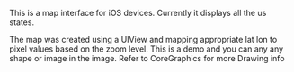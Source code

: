 This is a map interface for iOS devices.
Currently it displays all the us states.

The map was created using a UIView and mapping appropriate lat lon to pixel values based on the zoom level.
This is a demo and you can any any shape or image in the image. 
Refer to CoreGraphics for more Drawing info
